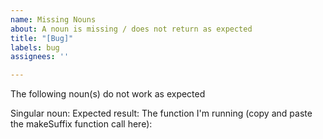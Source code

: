 ```yaml
---
name: Missing Nouns
about: A noun is missing / does not return as expected
title: "[Bug]"
labels: bug
assignees: ''

---
```


The following noun(s) do not work as expected

Singular noun: 
Expected result:
The function I'm running (copy and paste the makeSuffix function call here):

